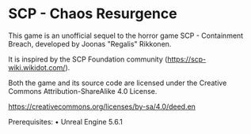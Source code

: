 # SCP - Chaos Resurgence

This game is an unofficial sequel to the horror game SCP - Containment Breach, developed by Joonas "Regalis" Rikkonen.

It is inspired by the SCP Foundation community (https://scp-wiki.wikidot.com/).

Both the game and its source code are licensed under the Creative Commons Attribution-ShareAlike 4.0 License.

https://creativecommons.org/licenses/by-sa/4.0/deed.en

Prerequisites:
•	Unreal Engine 5.6.1
